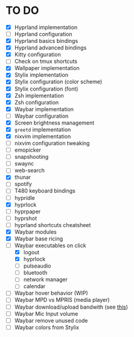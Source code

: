 # TO DO
- [x] Hyprland implementation
- [ ] Hyprland configuration
- [x] Hyprland basics bindings
- [x] Hyprland advanced bindings
- [x] Kitty configuration
- [ ] Check on tmux shortcuts
- [x] Wallpaper implementation
- [x] Stylix implementation
- [x] Stylix configuration (color scheme)
- [x] Stylix configuration (font)
- [x] Zsh implementation
- [x] Zsh configuration
- [x] Waybar implementation
- [ ] Waybar configuration
- [x] Screen brightness management
- [x] `greetd` implementation
- [x] nixvim implementation
- [ ] nixvim configuration tweaking
- [ ] emopicker
- [ ] snapshooting
- [ ] swaync
- [ ] web-search
- [x] thunar
- [ ] spotify
- [ ] T480 keyboard bindings
- [ ] hypridle
- [x] hyprlock
- [ ] hyprpaper
- [ ] hyprshot
- [ ] hyprland shortcuts cheatsheet
- [x] Waybar modules
- [x] Waybar base ricing
- [ ] Waybar executables on click
  - [x] logout
  - [x] hyprlock
  - [ ] pulseaudio
  - [ ] bluetooth
  - [ ] network manager
  - [ ] calendar
- [ ] Waybar hover behavior (WIP)
- [ ] Waybar MPD vs MPRIS (media player)
- [ ] Waybar download/upload bandwith (see [this](https://www.reddit.com/r/unixporn/comments/1b1rmls/sway_catppuccin_mocha_ags_waybar/))
- [ ] Waybar Mic Input volume
- [ ] Waybar remove unused code
- [ ] Waybar colors from Stylix
